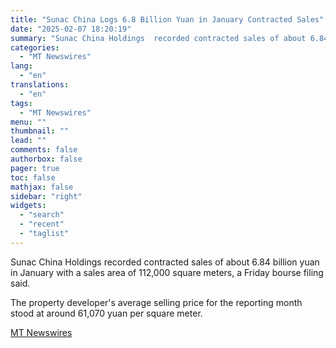 ```yaml
---
title: "Sunac China Logs 6.8 Billion Yuan in January Contracted Sales"
date: "2025-02-07 18:20:19"
summary: "Sunac China Holdings  recorded contracted sales of about 6.84 billion yuan in January with a sales area of 112,000 square meters, a Friday bourse filing said. The property developer's average selling price for the reporting month stood at around 61,070 yuan per square meter."
categories:
  - "MT Newswires"
lang:
  - "en"
translations:
  - "en"
tags:
  - "MT Newswires"
menu: ""
thumbnail: ""
lead: ""
comments: false
authorbox: false
pager: true
toc: false
mathjax: false
sidebar: "right"
widgets:
  - "search"
  - "recent"
  - "taglist"
---
```


Sunac China Holdings recorded contracted sales of about 6.84 billion yuan in January with a sales area of 112,000 square meters, a Friday bourse filing said.

The property developer's average selling price for the reporting month stood at around 61,070 yuan per square meter.

[MT Newswires](https://www.tradingview.com/news/mtnewswires.com:20250207:G2465098:0/)
